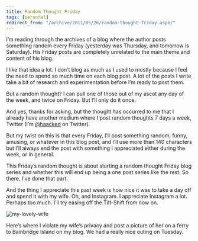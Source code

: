 ```yaml
---
title: Random Thought Friday
tags: [personal]
redirect_from: "/archive/2011/05/26/random-thought-friday.aspx/"
---
```


I’m reading through the archives of a blog where the author posts
something random every Friday (yesterday was Thursday, and tomorrow is
Saturday). His Friday posts are completely unrelated to the main theme
and content of his blog.

I like that idea a lot. I don’t blog as much as I used to mostly because
I feel the need to spend so much time on each blog post. A lot of the
posts I write take a bit of research and experimentation before I’m
ready to post them.

But a random thought? I can pull one of those out of my ascot any day of
the week, and twice on Friday. But I’ll only do it once.

And yes, thanks for asking, but the thought has occurred to me that I
already have another medium where I post random thoughts 7 days a week,
Twitter (I’m
[@haacked](http://twitter.com/haacked "@haacked on twitter") on
Twitter).

But my twist on this is that every Friday, I’ll post something random,
funny, amusing, or whatever in this blog post, and I’ll use more than
140 characters but I’ll always end the post with something I appreciated
either during the week, or in general.

This Friday’s random thought is about starting a random thought Friday
blog series and whether this will end up being a one post series like
the rest. So there, I’ve done that part.

And the thing I appreciate this past week is how nice it was to take a
day off and spend it with my wife. Oh, and Instagram. I appreciate
Instagram a lot. Perhaps too much. I’ll try easing off the Tilt-Shift
from now on.

![my-lovely-wife](https://haacked.com/images/haacked_com/WindowsLiveWriter/Random-Thought-Friday_C08B/my-lovely-wife_8b64a7e6-a0d5-437f-b281-412808e08d48.jpg "my-lovely-wife")

Here’s where I violate my wife’s privacy and post a picture of her on a
ferry to Bainbridge Island on my blog. We had a really nice outing on
Tuesday.

